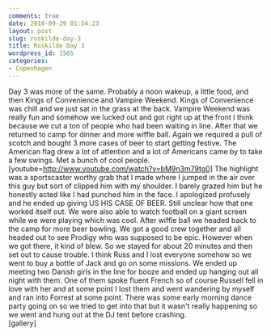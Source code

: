 ```yaml
---
comments: true
date: 2010-09-29 01:54:23
layout: post
slug: roskilde-day-3
title: Roskilde Day 3
wordpress_id: 1565
categories:
- Copenhagen
---
```


Day 3 was more of the same.  Probably a noon wakeup, a little food, and then Kings of Convenience and Vampire Weekend.  Kings of Convenience was chill and we just sat in the grass at the back.  Vampire Weekend was really fun and somehow we lucked out and got right up at the front I think because we cut a ton of people who had been waiting in line.  After that we returned to camp for dinner and more wiffle ball.  Again we required a pull of scotch and bought 3 more cases of beer to start getting festive.  The American flag drew a lot of attention and a lot of Americans came by to take a few swings.  Met a bunch of cool people.  
[youtube=http://www.youtube.com/watch?v=bM9n3m79tg0]
The highlight was a sportscaster worthy grab that I made where I jumped in the air over this guy but sort of clipped him with my shoulder.  I barely grazed him but he honestly acted like I had punched him in the face.  I apologized profusely and he ended up giving US HIS CASE OF BEER.  Still unclear how that one worked itself out.  We were also able to watch football on a giant screen while we were playing which was cool.  After wiffle ball we headed back to the camp for more beer bowling.  We got a good crew together and all headed out to see Prodigy who was supposed to be epic.  However when we got there, it kind of blew.  So we stayed for about 20 minutes and then set out to cause trouble.  I think Russ and I lost everyone somehow so we went to buy a bottle of Jack and go on some missions.  We ended up meeting two Danish girls in the line for booze and ended up hanging out all night with them.  One of them spoke fluent French so of course Russell fell in love with her and at some point I lost them and went wandering by myself and ran into Forrest at some point.  There was some early morning dance party going on so we tried to get into that but it wasn't really happening so we went and hung out at the DJ tent before crashing.  
[gallery]


